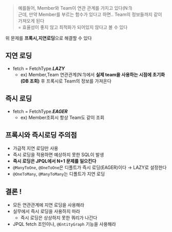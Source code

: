 >예를들어, Member와 Team이 연관 관계를 가지고 있다(N:1)<br/>
>근데, 만약 Member를 부르는 함수가 있다고 하면.. Team의 정보들까지 같이 가져오게 된다<br>
>= 효율성이 좋지 않고 최적화가 되어있지 않다고 볼 수 있다

위 문제를 **프록시,지연로딩**으로 해결할 수 있다
## 지연 로딩

- fetch = FetchType.***LAZY***
    - ex) Member,Team 연관관계(N:1)에서 **실제 team을 사용하는 시점에 초기화(DB 조회)** 후 프록시로 Team의 정보를 가져온다

## 즉시 로딩

- fetch = FetchType.***EAGER***
    - ex) Member조회시 항상 Team도 같이 조회

## 프록시와 즉시로딩 주의점

- 가급적 지연 로딩만 사용
- 즉시 로딩을 적용하면 예상하지 못한 SQL이 발생
- **즉시 로딩은 JPQL에서 N+1 문제를 일으킨다**
- `@ManyToOne`, `@OneToOne`은 디폴트가 즉시 로딩(EAGER)이다 → LAZY로 설정한다
- `@OneToMany`, `@ManyToMany`는 디폴트가 지연 로딩

## 결론 !

- 모든 연관관계에 지연 로딩을 사용해라
- 실무에서 즉시 로딩을 사용하지 마라
    - 즉시 로딩은 상상하지 못한 쿼리가 나간다
- JPQL fetch 조인이나, `@EntityGraph` 기능을 사용해라